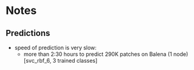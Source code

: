 # Notes

## Predictions
- speed of prediction is very slow:
  - more than 2:30 hours to predict 290K patches on Balena (1 node) [svc_rbf_6, 3 trained classes]
